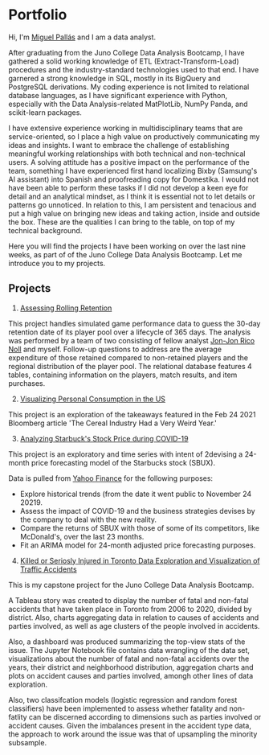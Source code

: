 # Portfolio

Hi, I'm [Miguel Pallás](https://www.linkedin.com/in/miguelpallasmiralles/) and I am a data analyst.

After graduating from the Juno College Data Analysis Bootcamp, I have gathered a solid working knowledge of ETL (Extract-Transform-Load) procedures and the industry-standard technologies used to that end. I have garnered a strong knowledge in SQL, mostly in its BigQuery and PostgreSQL derivations. My coding experience is not limited to relational database languages, as I have significant experience with Python, especially with the Data Analysis-related MatPlotLib, NumPy Panda, and scikit-learn packages. 

I have extensive experience working in multidisciplinary teams that are service-oriented, so I place a high value on productively communicating my ideas and insights. I want to embrace the challenge of establishing meaningful working relationships with both technical and non-technical users. A solving attitude has a positive impact on the performance of the team, something I have experienced first hand localizing Bixby (Samsung's AI assistant) into Spanish and proofreading copy for Domestika. I would not have been able to perform these tasks if I did not develop a keen eye for detail and an analytical mindset, as I think it is essential not to let details or patterns go unnoticed. In relation to this, I am persistent and tenacious and put a high value on bringing new ideas and taking action, inside and outside the box. These are the qualities I can bring to the table, on top of my technical background. 

Here you will find the projects I have been working on over the last nine weeks, as part of of the Juno College Data Analysis Bootcamp. Let me introduce you to my projects. 

## Projects

1. [Assessing Rolling Retention](https://github.com/MiguelPMiralles/Portfolio/tree/main/Assessing%20Rolling%20Retention)

This project handles simulated game performance data to guess the 30-day retention date of its player pool over a lifecycle of 365 days. The analysis was performed by a team of two consisting of fellow analyst [Jon-Jon Rico Noll](https://github.com/riconoll/ProjectOne) and myself. Follow-up questions to address are the average expenditure of those retained compared to non-retained players and the regional distribution of the player pool. The relational database features 4 tables, containing information on the players, match results, and item purchases.

2. [Visualizing Personal Consumption in the US](https://github.com/MiguelPMiralles/Portfolio/tree/main/Visualizing%20Personal%20Consumption%20in%20the%20US)

This project is an exploration of the takeaways featured in the Feb 24 2021 Bloomberg article 'The Cereal Industry Had a Very Weird Year.'

3. [Analyzing Starbuck's Stock Price during COVID-19](https://github.com/MiguelPMiralles/Portfolio/tree/main/Analyzing%20Starbuck's%20Stock%20Price%20during%20COVID-19)

This project is an exploratory and time series with intent of 2devising a 24-month price forecasting model of the Starbucks stock (SBUX).

Data is pulled from [Yahoo Finance](https://finance.yahoo.com/quote/sbux/history/) for the following purposes:

- Explore historical trends (from the date it went public to November 24 20219.
- Assess the impact of COVID-19 and the business strategies devises by the company to deal with the new reality.
- Compare the returns of SBUX with those of some of its competitors, like McDonald's, over the last 23 months.
- Fit an ARIMA model for 24-month adjusted price forecasting purposes.

4. [Killed or Seriosly Injured in Toronto Data Exploration and Visualization of Traffic Accidents](https://github.com/MiguelPMiralles/Portfolio/tree/main/Killed%20or%20Seriosly%20Injured%20in%20Toronto%20Data%20Exploration%20and%20Visualization%20of%20Traffic%20Accidents)

This is my capstone project for the Juno College Data Analysis Bootcamp.

A Tableau story was created to display the number of fatal and non-fatal accidents that have taken place in Toronto from 2006 to 2020, divided by district. Also, charts aggregating data in relation to causes of accidents and parties involved, as well as age clusters of the people involved in accidents.

Also, a dashboard was produced summarizing the top-view stats of the issue. The Jupyter Notebook file contains data wrangling of the data set, visualizations about the number of fatal and non-fatal accidents over the years, their district and neighborhood distribution, aggregation charts and plots on accident causes and parties involved, amongh other lines of data exploration.

Also, two classifcation models (logistic regression and random forest classifiers) have been implemented to assess whether fatality and non-fatlity can be discerned according to dimensions such as parties involved or accident causes. Given the imbalances present in the accident type data, the approach to work around the issue was that of upsampling the minority subsample.
